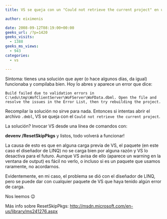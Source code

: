 ```yaml
---
title: VS se queja con un "Could not retrieve the current project" en un archivo .dbml

author: eiximenis

date: 2008-09-12T08:19:00+00:00
geeks_url: /?p=1420
geeks_visits:
  - 1388
geeks_ms_views:
  - 943
categories:
  - vs

---
```

Síntoma: tienes una solución que ayer (o hace algunos días, da igual) funcionaba y compilaba bien. Hoy lo abres y aparece un error que dice:

`Build failed due to validation errors in C:\edu\tmp\WofClientServer\WoFServer\WoFData.dbml. Open the file and resolve the issues in the Error List, then try rebuilding the project.`

Recompilar la solución no sirve para nada. Entonces si intentas abrir el archivo `.dmbl`, VS se queja con el `Could not retrieve the current project`.

<!--more-->

La solución? Invocar VS desde una línea de comandos con:

**devenv /ResetSkipPkgs** y listos, todo volverá a funcionar!

La causa de esto es que en alguna carga previa de VS, el paquete (en este caso el diseñador de LINQ) no se carga bien por alguna razón y VS lo desactiva para el futuro. Aunque VS avisa de ello (aparece un warning en la ventana de output) es fácil no verlo, o incluso si es un paquete que usamos raramente, no acordarnos.

Evidentemente, en mi caso, el problema se dió con el diseñador de LINQ, pero se puede dar con cualquier paquete de VS que haya tenido algún error de carga.

Nos leemos 😉 

Más info sobre ResetSkipPkgs: <a href="http://msdn.microsoft.com/en-us/library/ms241276.aspx" title="ResetSkipPkgs command line switch" mce_href="http://msdn.microsoft.com/en-us/library/ms241276.aspx">http://msdn.microsoft.com/en-us/library/ms241276.aspx</a>